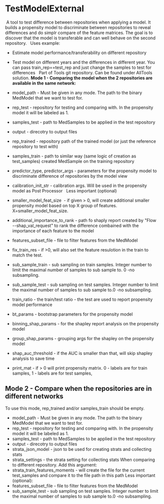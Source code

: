 # TestModelExternal
 A tool to test difference between repositories when applying a model.
It builds a propensity model to discriminate between repositories to reveal differences and do simplr compare of the feature matrices.
The goal is to discover that the model is transferable and can well behave on the second repository.
 
Uses example:

- Estimate model performance/transferability on different repository
- Test model on different years and the differences in different year. You can pass train_rep==test_rep and just change the samples to test for differences
 
Part of Tools git repository. Can be found under AllTools solution.
**Mode 1 - Comparing the model when the 2 repositories are available in the same network:**

- model_path - Must be given in any mode. The path to the binary MedModel that we want to test for.
- rep_test - repository for testing and comparing with. In the propensity model it will be labeled as 1.
- samples_test - path to MedSamples to be applied in the test repository
- output - direcotry to output files
- rep_trained - repository path of the trained model (or just the reference repository to test with)
- samples_train - path to similar way (same logic of creation as test_samples) created MedSample on the training repository
- predictor_type, predictor_args - parameters for the propensity model to discriminate difference of repositories by the model view
- calibration_init_str - calibration args. Will be used in the propensity model as Post Processor
 
Less important (optional)

- smaller_model_feat_size  - if given > 0, will create additional smaller propensity model based on top X group of features. X=smaller_model_feat_size. 
- additional_importance_to_rank - path fo shaply report created by "Flow --shap_val_request" to rank the difference combained with the importance of each feature to the model
- features_subset_file - file to filter features from the MedModel
- fix_train_res - if >0, will also set the feature resulotion in the train to match the test.
- sub_sample_train - sub sampling on train samples. Integer number to limit the maximal number of samples to sub sample to. 0 -no subsampling.
- sub_sample_test - sub sampling on test samples. Integer number to limit the maximal number of samples to sub sample to.0 -no subsampling.
- train_ratio - the train/test ratio - the test are used to report propensity model performance
- bt_params - bootstrap parameters for the propensity model
- binning_shap_params - for the shapley report analysis on the propensity model
- group_shap_params - grouping args for the shapley on the propensity model
- shap_auc_threshold - if the AUC is smaller than that, will skip shapley analysis to save time
- print_mat - if > 0 will print propensity matrix. 0 - labels are for train samples, 1 - labels are for test samples,

## **Mode 2 - Compare when the repositories are in different networks**
To use this mode, rep_trained and/or samples_train should be empty.

- model_path - Must be given in any mode. The path to the binary MedModel that we want to test for.
- rep_test - repository for testing and comparing with. In the propensity model it will be labeled as 1.
- samples_test - path to MedSamples to be applied in the test repository
- output - direcotry to output files
- strata_json_model - json to be used for creating strats and collecting stats
- strata_settings - the strata setting for collecting stats
When comparing to different repository.
Add this argument:
- strata_train_features_moments - will create the file for the current test_samples and compare it to the file path in this path
Less important (optional):
- features_subset_file - file to filter features from the MedModel
- sub_sample_test - sub sampling on test samples. Integer number to limit the maximal number of samples to sub sample to.0 -no subsampling.

